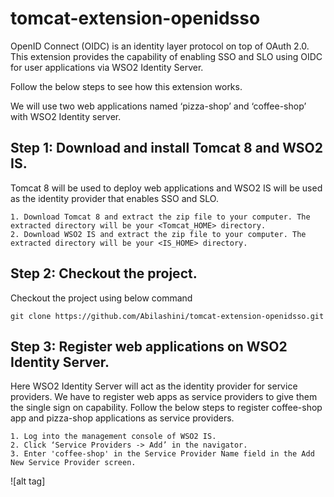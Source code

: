 # tomcat-extension-openidsso #

OpenID Connect (OIDC) is an identity layer protocol on top of OAuth 2.0.
This extension provides the capability of enabling SSO and SLO using OIDC for user applications via WSO2 Identity Server.

Follow the below steps to see how this extension works.

We will use two web applications named ‘pizza-shop’ and ‘coffee-shop’  with WSO2 Identity server.

## Step 1: Download and install Tomcat 8 and WSO2 IS. ##

Tomcat 8 will be used to deploy web applications and WSO2 IS will be used as the identity provider that enables SSO and SLO.

    1. Download Tomcat 8 and extract the zip file to your computer. The extracted directory will be your <Tomcat_HOME> directory.
    2. Download WSO2 IS and extract the zip file to your computer. The extracted directory will be your <IS_HOME> directory.

## Step 2: Checkout the project. ##

Checkout the project using below command

    git clone https://github.com/Abilashini/tomcat-extension-openidsso.git

## Step 3: Register web applications on WSO2 Identity Server. ##

Here WSO2 Identity Server will act as the identity provider for service providers.
We have to register web apps as service providers to give them the single sign on capability.
Follow the below steps to register coffee-shop app and pizza-shop applications as service providers.

    1. Log into the management console of WSO2 IS.
    2. Click ‘Service Providers -> Add’ in the navigator.
    3. Enter 'coffee-shop' in the Service Provider Name field in the Add New Service Provider screen.
![alt tag]






